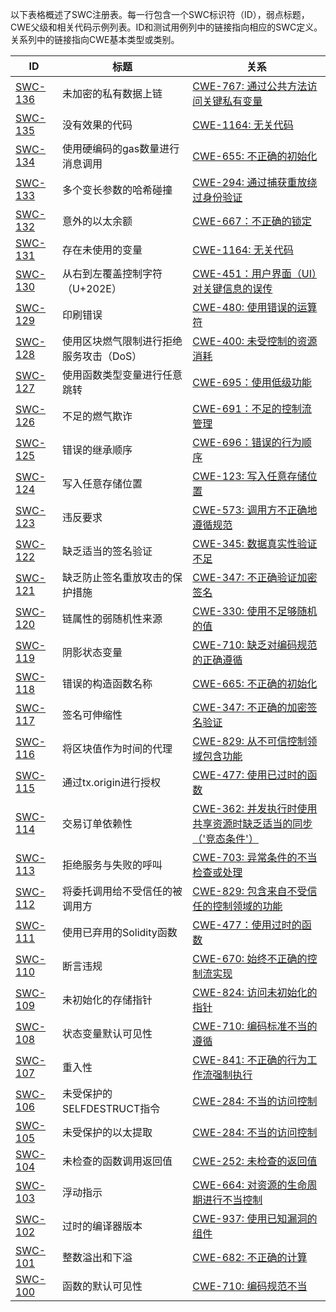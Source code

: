 以下表格概述了SWC注册表。每一行包含一个SWC标识符（ID），弱点标题，CWE父级和相关代码示例列表。ID和测试用例列中的链接指向相应的SWC定义。关系列中的链接指向CWE基本类型或类别。

| ID | 标题 | 关系 |
|---|---|---|
|[SWC-136](SWC-136/SWC-136.md)|未加密的私有数据上链|[CWE-767: 通过公共方法访问关键私有变量](https://cwe.mitre.org/data/definitions/767.html)|
|[SWC-135](SWC-135/SWC-135.md)|没有效果的代码|[CWE-1164: 无关代码](https://cwe.mitre.org/data/definitions/1164.html)|
|[SWC-134](SWC-134/SWC-134.md)|使用硬编码的gas数量进行消息调用|[CWE-655: 不正确的初始化](https://cwe.mitre.org/data/definitions/767.html)|
|[SWC-133](SWC-133/SWC-133.md)|多个变长参数的哈希碰撞|[CWE-294: 通过捕获重放绕过身份验证](https://cwe.mitre.org/data/definitions/294.html)|
|[SWC-132](SWC-132/SWC-132.md)|意外的以太余额|[CWE-667：不正确的锁定](https://cwe.mitre.org/data/definitions/667.html)|
|[SWC-131](SWC-131/SWC-131.md)|存在未使用的变量|[CWE-1164: 无关代码](https://cwe.mitre.org/data/definitions/1164.html)|
|[SWC-130](SWC-130/SWC-130.md)|从右到左覆盖控制字符（U+202E）|[CWE-451：用户界面（UI）对关键信息的误传](http://cwe.mitre.org/data/definitions/451.html)|
|[SWC-129](SWC-129/SWC-129.md)|印刷错误|[CWE-480: 使用错误的运算符](https://cwe.mitre.org/data/definitions/480.html)|
|[SWC-128](SWC-128/SWC-128.md)|使用区块燃气限制进行拒绝服务攻击（DoS）|[CWE-400: 未受控制的资源消耗](https://cwe.mitre.org/data/definitions/400.html)|
|[SWC-127](SWC-127/SWC-127.md)|使用函数类型变量进行任意跳转|[CWE-695：使用低级功能](https://cwe.mitre.org/data/definitions/695.html)|
|[SWC-126](SWC-126/SWC-126.md)|不足的燃气欺诈|[CWE-691：不足的控制流管理](https://cwe.mitre.org/data/definitions/691.html)|
|[SWC-125](SWC-125/SWC-125.md)|错误的继承顺序|[CWE-696：错误的行为顺序](https://cwe.mitre.org/data/definitions/696.html)|
|[SWC-124](SWC-124/SWC-124.md)|写入任意存储位置|[CWE-123: 写入任意存储位置](https://cwe.mitre.org/data/definitions/123.html)|
|[SWC-123](SWC-123/SWC-123.md)|违反要求|[CWE-573: 调用方不正确地遵循规范](https://cwe.mitre.org/data/definitions/573.html)|
|[SWC-122](SWC-122/SWC-122.md)|缺乏适当的签名验证|[CWE-345: 数据真实性验证不足](https://cwe.mitre.org/data/definitions/345.html)|
|[SWC-121](SWC-121/SWC-121.md)|缺乏防止签名重放攻击的保护措施|[CWE-347: 不正确验证加密签名](https://cwe.mitre.org/data/definitions/347.html)|
|[SWC-120](SWC-120/SWC-120.md)|链属性的弱随机性来源|[CWE-330: 使用不足够随机的值](https://cwe.mitre.org/data/definitions/330.html)|
|[SWC-119](SWC-119/SWC-119.md)|阴影状态变量|[CWE-710: 缺乏对编码规范的正确遵循](http://cwe.mitre.org/data/definitions/710.html)|
|[SWC-118](SWC-118/SWC-118.md)|错误的构造函数名称|[CWE-665: 不正确的初始化](http://cwe.mitre.org/data/definitions/665.html)|
|[SWC-117](SWC-117/SWC-117.md)|签名可伸缩性|[CWE-347: 不正确的加密签名验证](https://cwe.mitre.org/data/definitions/347.html)|
|[SWC-116](SWC-116/SWC-116.md)|将区块值作为时间的代理|[CWE-829: 从不可信控制领域包含功能](https://cwe.mitre.org/data/definitions/829.html)|
|[SWC-115](SWC-115/SWC-115.md)|通过tx.origin进行授权|[CWE-477: 使用已过时的函数](https://cwe.mitre.org/data/definitions/477.html)|
|[SWC-114](SWC-114/SWC-114.md)|交易订单依赖性|[CWE-362: 并发执行时使用共享资源时缺乏适当的同步（'竞态条件'）](https://cwe.mitre.org/data/definitions/362.html)|
|[SWC-113](SWC-113/SWC-113.md)|拒绝服务与失败的呼叫|[CWE-703: 异常条件的不当检查或处理](https://cwe.mitre.org/data/definitions/703.html)|[send_loop.sol]|
|[SWC-112](SWC-112/SWC-112.md)|将委托调用给不受信任的被调用方|[CWE-829: 包含来自不受信任的控制领域的功能](https://cwe.mitre.org/data/definitions/829.html)|
|[SWC-111](SWC-111/SWC-111.md)|使用已弃用的Solidity函数|[CWE-477：使用过时的函数](https://cwe.mitre.org/data/definitions/477.html)|
|[SWC-110](SWC-110/SWC-110.md)|断言违规|[CWE-670: 始终不正确的控制流实现](https://cwe.mitre.org/data/definitions/670.html)|
|[SWC-109](SWC-109/SWC-109.md)|未初始化的存储指针|[CWE-824: 访问未初始化的指针](https://cwe.mitre.org/data/definitions/824.html)|
|[SWC-108](SWC-108/SWC-108.md)|状态变量默认可见性|[CWE-710: 编码标准不当的遵循](https://cwe.mitre.org/data/definitions/710.html)|
|[SWC-107](SWC-107/SWC-107.md)|重入性|[CWE-841: 不正确的行为工作流强制执行](https://cwe.mitre.org/data/definitions/841.html)|
|[SWC-106](SWC-106/SWC-106.md)|未受保护的SELFDESTRUCT指令|[CWE-284: 不当的访问控制](https://cwe.mitre.org/data/definitions/284.html)|
|[SWC-105](SWC-105/SWC-105.md)|未受保护的以太提取|[CWE-284: 不当的访问控制](https://cwe.mitre.org/data/definitions/284.html)|
|[SWC-104](SWC-104/SWC-104.md)|未检查的函数调用返回值|[CWE-252: 未检查的返回值](https://cwe.mitre.org/data/definitions/252.html)|
|[SWC-103](SWC-103/SWC-103.md)|浮动指示|[CWE-664: 对资源的生命周期进行不当控制](https://cwe.mitre.org/data/definitions/664.html)|
|[SWC-102](SWC-102/SWC-102.md)|过时的编译器版本|[CWE-937: 使用已知漏洞的组件](http://cwe.mitre.org/data/definitions/937.html)|
|[SWC-101](SWC-101/SWC-101.md)|整数溢出和下溢|[CWE-682: 不正确的计算](https://cwe.mitre.org/data/definitions/682.html)|
|[SWC-100](SWC-100/SWC-100.md)|函数的默认可见性|[CWE-710: 编码规范不当](https://cwe.mitre.org/data/definitions/710.html)|